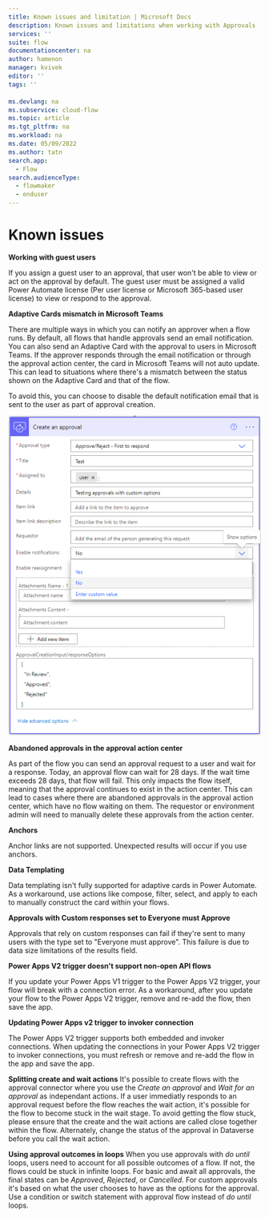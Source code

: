 ```yaml
---
title: Known issues and limitation | Microsoft Docs
description: Known issues and limitations when working with Approvals
services: ''
suite: flow
documentationcenter: na
author: hamenon 
manager: kvivek
editor: ''
tags: ''

ms.devlang: na
ms.subservice: cloud-flow
ms.topic: article
ms.tgt_pltfrm: na
ms.workload: na
ms.date: 05/09/2022
ms.author: tatn
search.app: 
  - Flow
search.audienceType: 
  - flowmaker
  - enduser
---
```


# Known issues

**Working with guest users**

If you assign a guest user to an approval, that user won't be able to view or act on the approval by default. The guest user must be assigned a valid Power Automate license (Per user license or Microsoft 365-based user license) to view or respond to the approval.
  
**Adaptive Cards mismatch in Microsoft Teams**

There are multiple ways in which you can notify an approver when a flow runs. By default, all flows that handle approvals send an email notification. You can also send an Adaptive Card with the approval to users in Microsoft Teams. If the approver responds through the email notification or through the approval action center, the card in Microsoft Teams will not auto update. This can lead to situations where there's a mismatch between the status shown on the Adaptive Card and that of the flow. 

To avoid this, you can choose to disable the default notification email that is sent to the user as part of approval creation. 

![Disable default email notification.](./media/create-approval-response-options/disable-default-notification.png)

**Abandoned approvals in the approval action center**

As part of the flow you can send an approval request to a user and wait for a response. Today, an approval flow can wait for 28 days. If the wait time exceeds 28 days, that flow will fail. This only impacts the flow itself, meaning that the approval continues to exist in the action center. This can lead to cases where there are abandoned approvals in the approval action center, which have no flow waiting on them. The requestor or environment admin will need to manually delete these approvals from the action center.

**Anchors**

Anchor links are not supported. Unexpected results will occur if you use anchors.

**Data Templating**

Data templating isn't fully supported for adaptive cards in Power Automate. As a workaround, use actions like compose, filter, select, and apply to each to manually construct the card within your flows.

**Approvals with Custom responses set to Everyone must Approve**

Approvals that rely on custom responses can fail if they're sent to many users with the type set to "Everyone must approve". This failure is due to data size limitations of the results field.

**Power Apps V2 trigger doesn't support non-open API flows**

If you update your Power Apps V1 trigger to the Power Apps V2 trigger, your flow will break with a connection error. As a workaround, after you update your flow to the Power Apps V2 trigger, remove and re-add the flow, then save the app.

**Updating Power Apps v2 trigger to invoker connection**

The Power Apps V2 trigger supports both embedded and invoker connections. When updating the connections in your Power Apps V2 trigger to invoker connections, you must refresh or remove and re-add the flow in the app and save the app. 

**Splitting create and wait actions**
It's possible to create flows with the approval connector where you use the *Create an approval* and *Wait for an approval* as independant actions. If a user immediatly responds to an approval request before the flow reaches the wait action, it's possible for the flow to become stuck in the wait stage. To avoid getting the flow stuck, please ensure that the create and the wait actions are called close together within the flow. Alternately, change the status of the approval in Dataverse before you call the wait action. 

**Using approval outcomes in loops**
When you use approvals with *do until* loops, users need to account for all possible outcomes of a flow. If not, the flows could be stuck in infinite loops. For basic and await all approvals, the final states can be *Approved*, *Rejected*, or *Cancelled*. For custom approvals it's based on what the user chooses to have as the options for the approval. Use a condition or switch statement with approval flow instead of *do until* loops.
